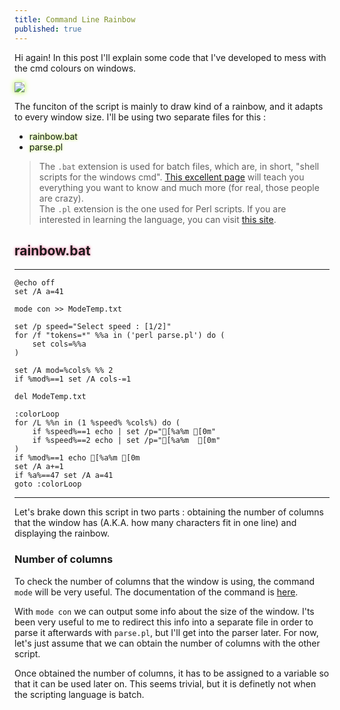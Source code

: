 ```yaml
---
title: Command Line Rainbow
published: true
---
```


Hi again! In this post I'll explain some code that I've developed to mess with the cmd colours on windows.

<img src="https://user-images.githubusercontent.com/74323383/126896875-0ae9ac47-6c8d-45e7-a427-db4c3e22cc03.png" class="border" />

The funciton of the script is mainly to draw kind of a rainbow, and it adapts to every window size.
I'll be using two separate files for this :

* <span class="green">rainbow.bat</span>
* <span class="green">parse.pl</span>

>The `.bat` extension is used for batch files, which are, in short, "shell scripts for the windows cmd". [This excellent page](https://www.robvanderwoude.com/)  will teach you everything you want to know and much more (for real, those people are crazy).<br>
>The `.pl` extension is the one used for Perl scripts. If you are interested in learning the language, you can visit [this site](https://www.perltutorial.org/).<br>

## <span class="pink">rainbow.bat</span>
* * *
```
@echo off
set /A a=41

mode con >> ModeTemp.txt

set /p speed="Select speed : [1/2]"
for /f "tokens=*" %%a in ('perl parse.pl') do (
    set cols=%%a
)

set /A mod=%cols% %% 2
if %mod%==1 set /A cols-=1

del ModeTemp.txt

:colorLoop
for /L %%n in (1 %speed% %cols%) do (
	if %speed%==1 echo | set /p="[%a%m [0m"
	if %speed%==2 echo | set /p="[%a%m  [0m"
)
if %mod%==1 echo [%a%m [0m
set /A a+=1
if %a%==47 set /A a=41
goto :colorLoop
```
* * *
Let's brake down this script in two parts : obtaining the number of columns that the window has (A.K.A. how many characters fit in one line) and displaying the rainbow.

### Number of columns

To check the number of columns that the window is using, the command `mode` will be very useful. The documentation of the command is [here](https://docs.microsoft.com/en-us/windows-server/administration/windows-commands/mode).

With `mode con` we can output some info about the size of the window. I'ts been very useful to me to redirect this info into a separate file in order to parse it afterwards with `parse.pl`, but I'll get into the parser later. For now, let's just assume that we can obtain the number of columns with the other script.

Once obtained the number of columns, it has to be assigned to a variable so that it can be used later on. This seems trivial, but it is definetly not when the scripting language is batch.



<style>
  .border {   
  border-width: 0px;
  border-color: #7FFF00;
  border-style: groove;
  box-shadow: 0px 0px 8px #ADFF2F} 
 .green {
 text-shadow : 0px 0px 4px #ADFF2F }
 .pink {
 text-shadow : 0px 0px 4px #ff6699 }
</style>

